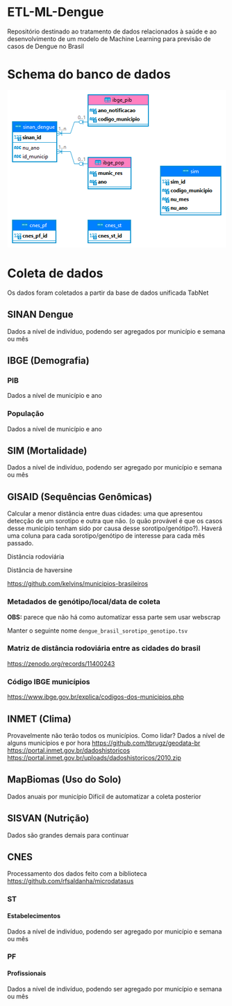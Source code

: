 # ETL-ML-Dengue
Repositório destinado ao tratamento de dados relacionados à saúde e ao desenvolvimento de um modelo de Machine Learning para previsão de casos de Dengue no Brasil

# Schema do banco de dados

<div align="center">
  <img src="https://github.com/pdrmglc/ETL-ML-Dengue/blob/main/img/postgres%20-%20public.png" alt="schema">
</div>

# Coleta de dados

Os dados foram coletados a partir da base de dados unificada TabNet

## SINAN Dengue

Dados a nível de indivíduo, podendo ser agregados por município e semana ou mês

##  IBGE (Demografia)

### PIB

Dados a nível de município e ano

### População

Dados a nível de município e ano

## SIM (Mortalidade)

Dados a nível de indivíduo, podendo ser agregado por município e semana ou mês

## GISAID (Sequências Genômicas)

Calcular a menor distância entre duas cidades: uma que apresentou detecção de um sorotipo e outra que não. (o quão provável é que os casos desse município tenham sido por causa desse sorotipo/genótipo?). Haverá uma coluna para cada sorotipo/genótipo de interesse para cada mês passado.

Distância rodoviária

Distância de haversine

https://github.com/kelvins/municipios-brasileiros

### Metadados de genótipo/local/data de coleta

**OBS:** parece que não há como automatizar essa parte sem usar webscrap

Manter o seguinte nome ```dengue_brasil_sorotipo_genotipo.tsv```

### Matriz de distância rodoviária entre as cidades do brasil

https://zenodo.org/records/11400243

### Código IBGE municípios

https://www.ibge.gov.br/explica/codigos-dos-municipios.php

## INMET (Clima)
Provavelmente não terão todos os municípios.
Como lidar?
Dados a nível de alguns municípios e por hora
https://github.com/tbrugz/geodata-br
https://portal.inmet.gov.br/dadoshistoricos
https://portal.inmet.gov.br/uploads/dadoshistoricos/2010.zip

## MapBiomas (Uso do Solo)

Dados anuais por município
Difícil de automatizar a coleta posterior

## SISVAN (Nutrição)

Dados são grandes demais para continuar

## CNES

Processamento dos dados feito com a biblioteca https://github.com/rfsaldanha/microdatasus

### ST


#### Estabelecimentos

Dados a nível de indivíduo, podendo ser agregado por município e semana ou mês


### PF

#### Profissionais

Dados a nível de indivíduo, podendo ser agregado por município e semana ou mês


<!-- 
# Dados a serem coletados

## SIH (Hospitalizações)

Dados a nível de indivíduo, podendo ser agregado por município e semana ou mês

## LIRAa (Infestação)

## Google Mobility Reports

## Cadastro Único (Vulnerabilidade Socioeconômica)

## Investimento em saúde?

## E-SUS VE (Vigilância Epidemiológica)

## Instituto Evandro Chagas (Genótipos/Sorotipos)

## Instituto Adolfo Lutz (Genótipos/Sorotipos)

## GenBank (Sequências Genéticas)

## Fiocruz (Vigilância Genômica)

## LACENs (Análise de Amostras Virais)

## Redes Sociais (Sentimento Público)

## Google trends

## Google Analytics (Tendências de Busca)

## INPE (Desmatamento e Queimadas)

## PNAD (Condições de Vida)

## Investimento em lazer

## SISAB (Atenção Básica)

## PAHO (Vigilância Molecular) -->

